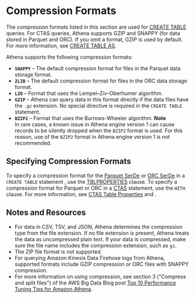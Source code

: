 # Compression Formats<a name="compression-formats"></a>

The compression formats listed in this section are used for [CREATE TABLE](create-table.md) queries\. For CTAS queries, Athena supports GZIP and SNAPPY \(for data stored in Parquet and ORC\)\. If you omit a format, GZIP is used by default\. For more information, see [CREATE TABLE AS](create-table-as.md)\.

Athena supports the following compression formats:
+ **`SNAPPY`** – The default compression format for files in the Parquet data storage format\. 
+ **`ZLIB`** – The default compression format for files in the ORC data storage format\.
+ **`LZO`** – Format that uses the Lempel–Ziv–Oberhumer algorithm\.
+ **`GZIP`** – Athena can query data in this format directly if the data files have the `.gz` extension\. No special directive is required in the `CREATE TABLE` statement\.
+ **`BZIP2`** – Format that uses the Burrows\-Wheeler algorithm\.
**Note**  
In rare cases, a known issue in Athena engine version 1 can cause records to be silently dropped when the `BZIP2` format is used\. For this reason, use of the `BZIP2` format in Athena engine version 1 is not recommended\. 

## Specifying Compression Formats<a name="compression-formats-specifying"></a>

To specify a compression format for the [Parquet SerDe](parquet-serde.md) or [ORC SerDe](orc-serde.md) in a `CREATE TABLE` statement , use the [TBLPROPERTIES](alter-table-set-tblproperties.md) clause\. To specify a compression format for Parquet or ORC in a [CTAS](ctas.md) statement, use the `WITH` clause\. For more information, see [CTAS Table Properties](create-table-as.md#ctas-table-properties) and [](ctas-examples.md#ctas-example-compression)\.

## Notes and Resources<a name="compression-formats-notes"></a>
+ For data in CSV, TSV, and JSON, Athena determines the compression type from the file extension\. If no file extension is present, Athena treats the data as uncompressed plain text\. If your data is compressed, make sure the file name includes the compression extension, such as `gz`\.
+ The ZIP file format is not supported\. 
+ For querying Amazon Kinesis Data Firehose logs from Athena, supported formats include GZIP compression or ORC files with SNAPPY compression\. 
+ For more information on using compression, see section 3 \("Compress and split files"\) of the AWS Big Data Blog post [Top 10 Performance Tuning Tips for Amazon Athena](http://aws.amazon.com/blogs/big-data/top-10-performance-tuning-tips-for-amazon-athena/)\.